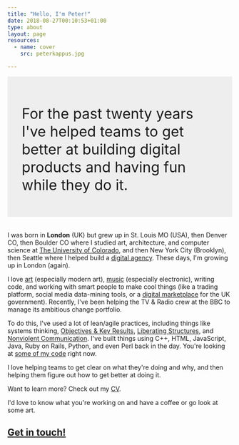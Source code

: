 ```yaml
---
title: "Hello, I'm Peter!"
date: 2018-08-27T00:10:53+01:00
type: about
layout: page
resources:
  - name: cover
    src: peterkappus.jpg

---
```


<div style="background: #eee; padding: 2rem 2rem 1.2rem 2rem; margin-bottom: 2rem; font-size: 2rem;">
  <p style="line-height: 2.5rem"> For the past twenty years I've helped teams to get better at building digital products and having fun while they do it.</p>
</div>

I was born in **London** (UK) but grew up in St. Louis MO (USA), then Denver CO, then Boulder CO where I studied art, architecture, and computer science at [The University of Colorado](https://www.colorado.edu/), and then New York City (Brooklyn), then Seattle where I helped build a [digital agency](http://designcommission.com/). These days, I'm growing up in London (again).

I love [art](http://www.abstraktor.com) (especially modern art), [music](/music) (especially electronic), writing code, and working with smart people to make cool things (like a trading platform, social media data-mining tools, or a [digital marketplace](https://www.digitalmarketplace.service.gov.uk/) for the UK government). Recently, I've been helping the TV & Radio crew at the BBC to manage its ambitious change portfolio.

To do this, I've used a lot of lean/agile practices, including things like systems thinking, [Objectives & Key Results](/okr), [Liberating Structures](http://www.liberatingstructures.com/), and [Nonviolent Communication](/nvc). I've built things using C++, HTML, JavaScript, Java, Ruby on Rails, Python, and even Perl back in the day. You're looking at [some of my code](/colophon) right now.

I love helping teams to get clear on what they're doing and why, and then helping them figure out how to get better at doing it. 
 
Want to learn more? Check out my [CV](/cv). 

I'd love to know what you're working on and have a coffee or go look at some art.

## [Get in touch!](/contact)
